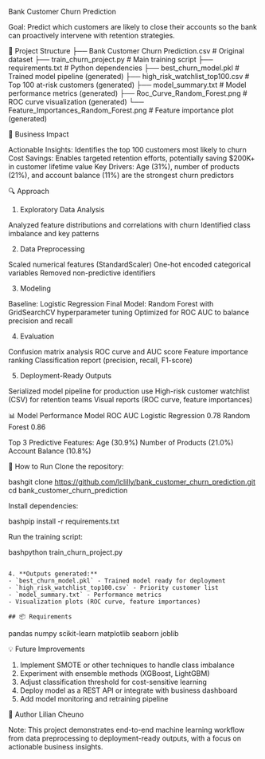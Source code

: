 Bank Customer Churn Prediction

Goal: Predict which customers are likely to close their accounts so the bank can proactively intervene with retention strategies.

📁 Project Structure
├── Bank Customer Churn Prediction.csv    # Original dataset
├── train_churn_project.py                # Main training script
├── requirements.txt                      # Python dependencies
├── best_churn_model.pkl                  # Trained model pipeline (generated)
├── high_risk_watchlist_top100.csv        # Top 100 at-risk customers (generated)
├── model_summary.txt                     # Model performance metrics (generated)
├── Roc_Curve_Random_Forest.png           # ROC curve visualization (generated)
└── Feature_Importances_Random_Forest.png # Feature importance plot (generated)

🎯 Business Impact

Actionable Insights: Identifies the top 100 customers most likely to churn
Cost Savings: Enables targeted retention efforts, potentially saving $200K+ in customer lifetime value
Key Drivers: Age (31%), number of products (21%), and account balance (11%) are the strongest churn predictors

🔍 Approach
1. Exploratory Data Analysis

Analyzed feature distributions and correlations with churn
Identified class imbalance and key patterns

2. Data Preprocessing

Scaled numerical features (StandardScaler)
One-hot encoded categorical variables
Removed non-predictive identifiers

3. Modeling

Baseline: Logistic Regression
Final Model: Random Forest with GridSearchCV hyperparameter tuning
Optimized for ROC AUC to balance precision and recall

4. Evaluation

Confusion matrix analysis
ROC curve and AUC score
Feature importance ranking
Classification report (precision, recall, F1-score)

5. Deployment-Ready Outputs

Serialized model pipeline for production use
High-risk customer watchlist (CSV) for retention teams
Visual reports (ROC curve, feature importances)

📊 Model Performance
Model                ROC AUC
Logistic Regression  0.78
Random Forest        0.86

Top 3 Predictive Features:
Age (30.9%)
Number of Products (21.0%)
Account Balance (10.8%)

🚀 How to Run
Clone the repository:

bashgit clone https://github.com/lclilly/bank_customer_churn_prediction.git
cd bank_customer_churn_prediction

Install dependencies:

bashpip install -r requirements.txt

Run the training script:

bashpython train_churn_project.py
```

4. **Outputs generated:**
- `best_churn_model.pkl` - Trained model ready for deployment
- `high_risk_watchlist_top100.csv` - Priority customer list
- `model_summary.txt` - Performance metrics
- Visualization plots (ROC curve, feature importances)

## 📦 Requirements
```
pandas
numpy
scikit-learn
matplotlib
seaborn
joblib

💡 Future Improvements
1. Implement SMOTE or other techniques to handle class imbalance
2. Experiment with ensemble methods (XGBoost, LightGBM)
3. Adjust classification threshold for cost-sensitive learning
4. Deploy model as a REST API or integrate with business dashboard
5. Add model monitoring and retraining pipeline

👤 Author
Lilian Cheuno

Note: This project demonstrates end-to-end machine learning workflow from data preprocessing to deployment-ready outputs, with a focus on actionable business insights.
